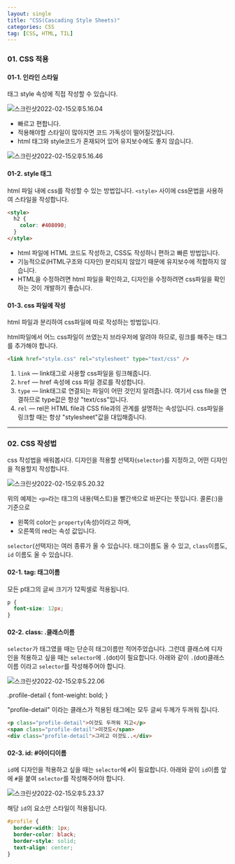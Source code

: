 ```yaml
---
layout: single
title: "CSS(Cascading Style Sheets)"
categories: CSS
tag: [CSS, HTML, TIL]
---
```


### 01. CSS 적용

#### 01-1. 인라인 스타일

태그 style 속성에 직접 작성할 수 있습니다.

![스크린샷2022-02-15오후5.16.04](/images/스크린샷2022-02-15오후5.16.04.png)

- 빠르고 편합니다.
- 적용해야할 스타일이 많아지면 코드 가독성이 떨어질것입니다.
- html 태그와 style코드가 혼재되어 있어 유지보수에도 좋지 않습니다.

![스크린샷2022-02-15오후5.16.46](/images/스크린샷2022-02-15오후5.16.46.png)

#### 01-2. style 태그

html 파일 내에 css를 작성할 수 있는 방법입니다. `<style>` 사이에 css문법을 사용하여 스타일을 작성합니다.

```html
<style>
  h2 {
    color: #408090;
  }
</style>
```

- html 파일에 HTML 코드도 작성하고, CSS도 작성하니 편하고 빠른 방법입니다.
- 기능적으로(HTML구조와 디자인) 분리되지 않았기 때문에 유지보수에 적합하지 않습니다.
- HTML을 수정하려면 html 파일을 확인하고, 디자인을 수정하려면 css파일을 확인하는 것이 개발하기 좋습니다.

#### 01-3. css 파일에 작성

html 파일과 분리하여 css파일에 따로 작성하는 방법입니다.

html파일에서 어느 css파일이 쓰였는지 브라우저에 알려야 하므로, 링크를 해주는 태그를 추가해야 합니다.

```html
<link href="style.css" rel="stylesheet" type="text/css" />
```

1. `link` — link태그로 사용할 css파일을 링크해줍니다.
2. `href` — href 속성에 css 파일 경로를 작성합니다.
3. `type` — link태그로 연결되는 파일이 어떤 것인지 알려줍니다. 여기서 css file을 연결하므로 type값은 항상 "text/css"입니다.
4. `rel` — rel은 HTML file과 CSS file과의 관계를 설명하는 속성입니다. css파일을 링크할 때는 항상 "stylesheet"값을 대입해줍니다.

---

### 02. CSS 작성법

css 작성법을 배워봅시다. 디자인을 적용할 선택자(`selector`)를 지정하고, 어떤 디자인을 적용할지 작성합니다.

![스크린샷2022-02-15오후5.20.32](/images/스크린샷2022-02-15오후5.20.32.png)

위의 예제는 `<p>`라는 태그의 내용(텍스트)을 빨간색으로 바꾼다는 뜻입니다. 콜론(:)을 기준으로

- 왼쪽의 color는 `property`(속성)이라고 하며,
- 오른쪽의 red는 속성 값입니다.

`selector`(선택자)는 여러 종류가 올 수 있습니다. 태그이름도 올 수 있고, `class`이름도, `id` 이름도 올 수 있습니다.

#### 02-1. tag: 태그이름

모든 p태그의 글씨 크기가 12픽셀로 적용됩니다.

```css
p {
  font-size: 12px;
}
```

#### 02-2. class: .클래스이름

`selector`가 태그였을 때는 단순히 태그이름만 적어주었습니다. 그런데 클래스에 디자인을 적용하고 싶을 때는 `selector`에 `.`(dot)이 필요합니다. 아래와 같이 `.`(dot)클래스이름 이라고 `selector`를 작성해주어야 합니다.

![스크린샷2022-02-15오후5.22.06](/images/스크린샷2022-02-15오후5.22.06.png)

.profile-detail {
font-weight: bold;
}

"profile-detail" 이라는 클래스가 적용된 태그에는 모두 글씨 두께가 두꺼워 집니다.

```html
<p class="profile-detail">이것도 두꺼워 지고</p>
<span class="profile-detail">이것도</span>
<div class="profile-detail">그리고 이것도..</div>
```

#### 02-3. id: #아이디이름

`id`에 디자인을 적용하고 싶을 때는 `selector`에 `#`이 필요합니다. 아래와 같이 `id`이름 앞에 `#`을 붙여 `selector`를 작성해주어야 합니다.

![스크린샷2022-02-15오후5.23.37](/images/스크린샷2022-02-15오후5.23.37.png)

해당 `id`의 요소만 스타일이 적용됩니다.

```css
#profile {
  border-width: 1px;
  border-color: black;
  border-style: solid;
  text-align: center;
}
```
